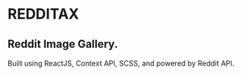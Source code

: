 # REDDITAX

## Reddit Image Gallery.

Built using ReactJS, Context API, SCSS, and powered by Reddit API.
